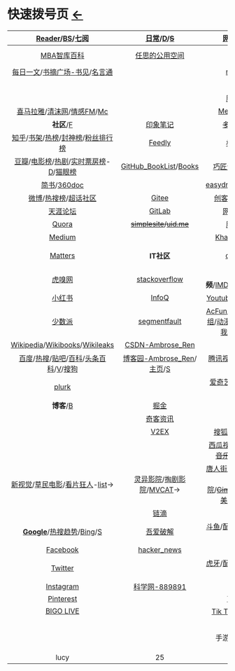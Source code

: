 <style type="text/css">
#content {margin-left: -10px;}
#content table {width:1500px;}
</style>

<script src="js/JQuery/jquery.min.js" type="text/javascript"></script>
<script type="text/javascript" charset="utf-8">
  // Creating custom :external selector
  $.expr[':'].external = function(obj){
      return !obj.href.match(/^mailto\:/)
              && (obj.hostname != location.hostname);
  };    
  
  $(function(){
    // Add 'external' CSS class to all external links
    $('a:external').addClass('external');

    // turn target into target=_blank for elements w external class
    $(".external").attr('target','_blank');

  })
</script>

# 快速拨号页  [←](https://ambroseren.github.io/test/indexes.html)

| [Reader](Library/BookListsOne.md)/[BS](Library/BookSearch.md)/[七阅](https://www.7sbook.com/index/disk/index.html) | [日常](https://ambroseren.github.io/test/indexes.html)/[D](Data/DataRank.md)/~~[S](https://shouku123.com/rensi)~~ | [网络公开课](Library/LearnPlatform.md) | 算法社区 |
|:---:|:---:|:---:|:---:|
| [MBA智库百科](https://wiki.mbalib.com/wiki/首页) | [任思的公用空间](http://rensi.ys168.com/) | [imooc](https://www.imooc.com/course/list) | [LeetCode](https://leetcode.com/problemset/all/)/[LeetCode-cn](https://leetcode-cn.com/problemset/all/) |
| [每日一文](https://meiriyiwen.com/random)/[书摘广场-书见](https://memo.bookfere.com/community/posts/all)/[名言通](https://www.mingyantong.com/) | []() | [mooc.cn](https://www.cmooc.com/course) | []() |
| []() | []() | [实验楼](https://www.lanqiao.cn/courses/) | [Project Euler](https://projecteuler.net/archives) |
| []() | []() | [脚本之家](https://www.jb51.net/list/index_1.htm) | [Programming Praxis](https://programmingpraxis.com/) |
| [喜马拉雅](https://www.ximalaya.com/my/subscribed/)/[清沫网](https://www.qingmo.net/)/[情感FM](https://www.qingmo.net/qingganfm)/[Mc](Art/Music/index.md) | []() | [Meet Guru99](https://www.guru99.com/) | __工具__ |
| __社区__/[F](Library/Forum.md) | [印象笔记](https://app.yinxiang.com/Home.action) | ~~[多贝公开课](http://www.duobei.com/)~~ | [epub.liumingye](https://epub.liumingye.cn/) |
| [知乎](https://www.zhihu.com/people/RS101202303/following)/[书架](https://www.zhihu.com/pub/)/[热榜](https://www.zhihu.com/hot)/[封神榜](http://www.zhihufans.com/)/[粉丝排行榜](http://rank.python666.cn/zhihu_rank/) | [Feedly](https://feedly.com/) | [极客学院](https://www.jikexueyuan.com/) | [MYFREEMP3](http://tool.liumingye.cn/music/?page=searchPage) |
| [豆瓣](https://www.douban.com/people/AmbroseRen/)/[电影榜](https://movie.douban.com/)/[热剧](https://movie.douban.com/tv/#!type=tv&tag=%E7%83%AD%E9%97%A8&sort=recommend&page_limit=20&page_start=0)/[实时票房榜](https://www.endata.com.cn/BoxOffice/BO/RealTime/reTimeBO.html)-[D](https://ys.endata.cn/BoxOffice/Ranking)/[猫眼榜](https://piaofang.maoyan.com/dashboard) | [GitHub_BookList](https://github.com/AmbroseRen/test/blob/master/Library/BookListsOne.md)/[Books](https://github.com/AmbroseRen/Picture/tree/master/book/Society) | [巧匠课堂-Adobe](https://www.2qj.com/) | [BookReader](https://ztftrue.github.io/BookReader/) |
| [简书](https://www.jianshu.com/subscriptions#/timeline)/[360doc](http://www.360doc.com/mycontacts.aspx) | []() | [easydrawingtutorials](https://www.easydrawingtutorials.com/index.php/disney/81-draw-mickey-mouse) | [Neat Reader](https://www.neat-reader.cn/webapp#/) |
| [微博](https://weibo.com/3626507391/follow)/[热搜榜](https://s.weibo.com/top/summary)/[超话社区](https://huati.weibo.cn/discovery/super) | [Gitee](https://gitee.com/) | [创客贴_平面设计](https://www.chuangkit.com/designtools/designindex) | [PDF在线阅读器](https://web.jisupdf.com/) |
| [天涯论坛](https://bbs.tianya.cn/) | [GitLab](https://gitlab.com/ambroserencn) | [网易公开课](https://open.163.com/khan/) | [oneNote笔记本-微软](https://www.onenote.com/notebooks?auth=1&nf=1&fromAR=1) |
| [Quora](https://www.quora.com/) | ~~[simplesite](http://ambroseren.simplesite.com/)/[uid.me](http://uid.me/ren_si1#)~~ | [腾讯课堂](https://ke.qq.com/) | [catbox](https://catbox.moe/user/login.php) |
| [Medium](https://medium.com/) | []() | [Khan Academy](https://www.khanacademy.org/) | [在线翻译](https://fanyi.youdao.com/) |
| [Matters](https://matters.news/) | __IT社区__ | [coursera](https://www.coursera.org/browse/computer-science) | [刘明野](https://tool.liumingye.cn/)/[主页](https://www.liumingye.cn/)/[PD](https://tool.liumingye.cn/password/)/[WP](https://tool.liumingye.cn/wallpaper/)/[St](Art/Shoot/index.md)/[IP](https://tool.liumingye.cn/ip/)/[麻将](https://tool.liumingye.cn/majiang/) |
| [虎嗅网](https://www.huxiu.com/) | [stackoverflow](https://stackoverflow.com/) | __视频__/[IMDb](https://m.imdb.com/)/[Ranking](https://www.boxofficemojo.com/weekly/)/[Mv](Art/Movies/index.md) | [MD格式在线排版](https://md.phodal.com/) |
| [小红书](https://www.xiaohongshu.com/explore) | [InfoQ](https://www.infoq.cn/) | [Youtube](https://www.youtube.com/)/[媒体库](https://www.youtube.com/feed/library)/[配置](https://studio.youtube.com/video/LupojaPC1wc/livestreaming) | [AnywhereAnything](http://lackar.com/aa/) |
| [少数派](https://sspai.com/) | [segmentfault](https://segmentfault.com/u/ambroseren/users/following) | [AcFun](https://www.acfun.cn/)/[哔哩哔哩](https://space.bilibili.com/352834482/fans/follow)/[新番组](https://bgm.liumingye.cn/)/[动漫库](Art/Animes/index.md)/[热榜](https://www.bilibili.com/v/popular/rank/all)/[配置](https://link.bilibili.com/p/center/index#/my-room/start-live)/[我的b站直播](https://live.bilibili.com/22653502) | [QQ邮箱](https://mail.qq.com/)/[万年历](https://wannianrili.bmcx.com/)/[12306](https://kyfw.12306.cn/otn/leftTicket/init) |
| [Wikipedia](https://www.wikipedia.org/)/[Wikibooks](https://www.wikibooks.org/)/[Wikileaks](https://wikileaks.org/What-is-WikiLeaks.html) | [CSDN-Ambrose_Ren](https://blog.csdn.net/Ambrose_Ren) | []() | [高德地图](https://www.amap.com/)/[百度地图](https://map.baidu.com/) |
| [百度](https://www.baidu.com/)/[热搜](https://top.baidu.com/board)/[贴吧](https://tieba.baidu.com/index.html)/[百科](https://baike.baidu.com/usercenter/lemmas#favorites)/[头条百科](https://www.baike.com/)/[V](https://baike.baidu.com/vbaike#gallary)/[搜狗](https://top.sogou.com/) | [博客园-Ambrose_Ren](https://www.cnblogs.com/rensi/)/[主页](https://home.cnblogs.com/u/rensi/)/[S](https://zzk.cnblogs.com/s/blogpost) | [腾讯视频](https://v.qq.com/biu/u/playlist)/[热榜](https://v.qq.com/biu/ranks/?t=hotsearch)/[体育](https://live.qq.com/match)/[电竞](https://egame.qq.com/gamelist) | [阿里云盘](https://www.aliyundrive.com/drive/)/[百度网盘](https://pan.baidu.com/disk/home)/[C](Data/Clouder.md) |
| [plurk](https://www.plurk.com/AmbroseRenCN) | []() | [爱奇艺](https://www.iqiyi.com/u/fav)/[风云榜](https://www.iqiyi.com/ranks1/home)/[国际站](https://www.iq.com/)/[收藏](https://www.iq.com/personal?type=favorite) | []() |
| __博客__/[B](Library/Blog.md) | [掘金](https://juejin.cn/) | [优酷网](https://user.youku.com/page/usc/fav?theme=) | []() |
| []() | [奇客资讯](https://www.solidot.org/) | [芒果TV](https://i.mgtv.com/my/looklist) | __新手基础自学__ |
| []() | [V2EX](https://www.v2ex.com/?tab=tech) | [搜狐](https://my.tv.sohu.com/i/bookmark)/[PPTV](https://www.pptv.com/)-[收藏](https://usercenter.pptv.com/web/user/collection) | [菜鸟教程](https://www.runoob.com/) |
| []() | []() | [西瓜视频](https://www.ixigua.com/my/favorite)/[咪咕体育](https://www.miguvideo.com/mgs/website/prd/personalCenter.html#/collect)-~~[音乐](https://music.migu.cn/v3/my/playlist)-[播放](https://music.migu.cn/v3/music/player/audio)~~/[乐视](http://i.le.com/playrecord#favorite) | →[CCTV直播](https://tv.cctv.com/live/)/~~[电视直播](http://www.hao5.net/)~~/[一](http://www.tvyan.com/)/[二](https://www.chaojidianshi.net/) |
| [新视觉](https://www.ixinshijue.com/)/[草民电影](https://www.cmdy555.com/)/[看片狂人](https://www.kpkuang.com/)-[list](https://listed.to/p/l1PbMlAK7g)→ | [灵异影院](http://www.lyyc.tv/index.php/vod/show/id/10.html)/[掏剧影院](https://www.taojuyb.com/)/[MVCAT](https://www.mvcat.com/)→ | [唐人街](https://www.tangrenjie.tv/)/[片库](https://www.mypianku.net/)-[list](https://www.pianku.tv/)/[努努影院](https://www.nunuyy.cc/)/~~[Gimy](https://gimy.app/)~~/[GimyTV](https://gimytv.com/)/[91美剧](https://91mjw.com/)/[99美剧](https://www.99meiju.org/) | →[美剧迷](https://www.meijumi.net/)/[韩剧网](https://www.tvn.cc/)/[蛋蛋赞](https://www.dandanzan.cc/) |
| []() | [链滴](https://ld246.com/) | __直播__ | [w3school](https://www.w3school.com.cn/) |
| [__Google__](https://www.google.com/)/[热搜趋势](https://trends.google.com/trends/?geo=US)/[Bing](https://cn.bing.com/)/[S](Library/SearchEngine.md) | [吾爱破解](https://www.52pojie.cn/) | [斗鱼](https://www.douyu.com/directory/myFollow)/[配置](https://mp.douyu.com/live/main)/[我的斗鱼直播](https://www.douyu.com/10150268) | [w3cschool](https://www.w3cschool.cn/) |
| [Facebook](https://www.facebook.com/) | [hacker_news](https://news.ycombinator.com/) | []() | ~~[WEB前端手册](#)~~ |
| [Twitter](https://twitter.com/home) | []() | [虎牙](https://www.huya.com/myfollow)/[配置](https://i.huya.com/index.php?m=ProfileSetting#ktylts)/[我的虎牙直播](https://www.huya.com/25541428) | [前端速查](http://f2er.club/) |
| [Instagram](https://www.instagram.com/ambroserencn/) | [科学网-889891](http://blog.sciencenet.cn/home.php?mod=spacecp&ac=friend&op=find) | []() | []() |
| [Pinterest](https://www.pinterest.com/) | []() | [YY LIVE](https://www.yy.com/i/index/live) | []() |
| [BIGO LIVE](https://www.bigo.tv/cn/show) | []() | [Tik Tok](https://www.tiktok.com/)/[抖音](https://www.douyin.com/recommend)/[快手](https://www.kuaishou.com/) | []() |
| []() | []() | __游戏__ | []() |
| []() | []() | 手游榜-[TapTap](https://www.taptap.com/top/played) | []() |
| []() | []() | []() | []() |
| []() | []() | []() | []() |
| []() | []() | []() | []() |
| lucy | 25 | X | X |
